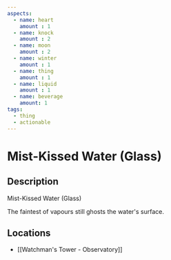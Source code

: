 ```yaml
---
aspects: 
  - name: heart
    amount : 1
  - name: knock
    amount : 2
  - name: moon
    amount : 2
  - name: winter
    amount : 1
  - name: thing
    amount : 1
  - name: liquid
    amount : 1
  - name: beverage
    amount: 1
tags:
  - thing
  - actionable
---
```


# Mist-Kissed Water (Glass)

## Description
Mist-Kissed Water (Glass)

The faintest of vapours still ghosts the water's surface.
## Locations
- [[Watchman's Tower - Observatory]]